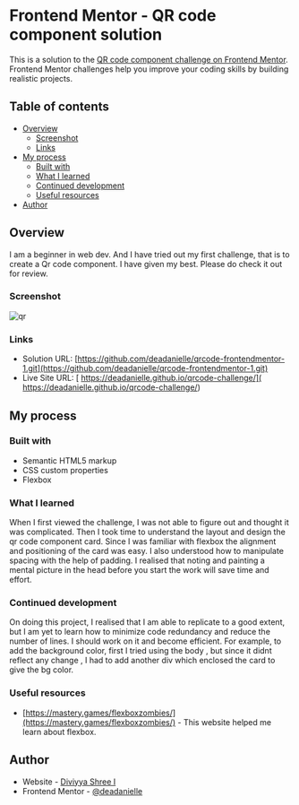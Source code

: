 # Frontend Mentor - QR code component solution

This is a solution to the [QR code component challenge on Frontend Mentor](https://www.frontendmentor.io/challenges/qr-code-component-iux_sIO_H). Frontend Mentor challenges help you improve your coding skills by building realistic projects. 

## Table of contents

- [Overview](#overview)
  - [Screenshot](#screenshot)
  - [Links](#links)
- [My process](#my-process)
  - [Built with](#built-with)
  - [What I learned](#what-i-learned)
  - [Continued development](#continued-development)
  - [Useful resources](#useful-resources)
- [Author](#author) 

## Overview
   I am a beginner in web dev. And I have tried out my first challenge, that is to create a Qr code component. I have given my best. Please do check it out for review.
### Screenshot
![qr](https://github.com/deadanielle/qrcode-frontendmentor-1/assets/141745597/747f61c6-e8c3-4d2e-b2c3-188ea74e43a3)

### Links

- Solution URL: [https://github.com/deadanielle/qrcode-frontendmentor-1.git](https://github.com/deadanielle/qrcode-frontendmentor-1.git)
- Live Site URL: [ https://deadanielle.github.io/qrcode-challenge/]( https://deadanielle.github.io/qrcode-challenge/)

## My process

### Built with

- Semantic HTML5 markup
- CSS custom properties
- Flexbox

### What I learned

When I first viewed the challenge, I was not able to figure out and thought it was complicated. Then I took time to understand the layout and design the qr code component card. Since I was familiar with flexbox the alignment and positioning of the card was easy. I also understood how to manipulate spacing with the help of padding. I realised that noting and painting a mental picture in the head before you start the work will save time and effort.

### Continued development
 On doing this project, I realised that I am able to replicate to a good extent, but I am yet to learn how to minimize code redundancy and reduce the number of lines. I should work on it and become efficient. For example, to add the background color, first I tried using the body , but since it didnt reflect any change , I had to add another div which enclosed the card to give the bg color.

### Useful resources

- [https://mastery.games/flexboxzombies/](https://mastery.games/flexboxzombies/) - This website helped me learn about flexbox.

## Author

- Website - [Diviyya Shree I](https://www.your-site.com)
- Frontend Mentor - [@deadanielle](https://www.frontendmentor.io/profile/deadanielle)






